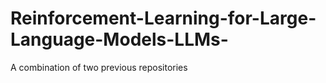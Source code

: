# Reinforcement-Learning-for-Large-Language-Models-LLMs-
A combination of two previous repositories
